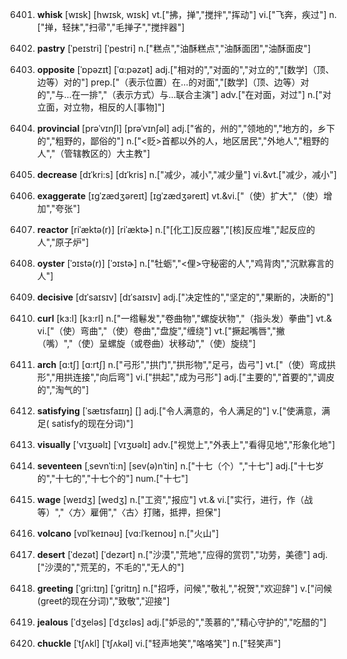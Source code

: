 6401. **whisk**
[wɪsk]  [hwɪsk, wɪsk]
vt.["拂，掸","搅拌","挥动"]  vi.["飞奔，疾过"]  n.["掸，轻抹","扫帚","毛掸子","搅拌器"]  

6402. **pastry**
[ˈpeɪstri]  [ˈpestri]
n.["糕点","油酥糕点","油酥面团","油酥面皮"]  

6403. **opposite**
[ˈɒpəzɪt]  [ˈɑ:pəzət]
adj.["相对的","对面的","对立的","[数学]（顶、边等）对的"]  prep.["（表示位置）在…的对面","[数学]（顶、边等）对的","与…在一排","（表示方式）与…联合主演"]  adv.["在对面，对过"]  n.["对立面，对立物，相反的人[事物]"]  

6404. **provincial**
[prəˈvɪnʃl]  [prəˈvɪnʃəl]
adj.["省的，州的","领地的","地方的，乡下的","粗野的，鄙俗的"]  n.["<贬>首都以外的人，地区居民","外地人","粗野的人","（管辖教区的）大主教"]  

6405. **decrease**
[dɪˈkri:s]  [dɪˈkris]
n.["减少，减小","减少量"]  vi.&vt.["减少，减小"]  

6406. **exaggerate**
[ɪgˈzædʒəreɪt]  [ɪgˈzædʒəreɪt]
vt.&vi.["（使）扩大","（使）增加","夸张"]  

6407. **reactor**
[riˈæktə(r)]  [riˈæktɚ]
n.["[化工]反应器","[核]反应堆","起反应的人","原子炉"]  

6408. **oyster**
[ˈɔɪstə(r)]  [ˈɔɪstɚ]
n.["牡蛎","<俚>守秘密的人","鸡背肉","沉默寡言的人"]  

6409. **decisive**
[dɪˈsaɪsɪv]  [dɪˈsaɪsɪv]
adj.["决定性的","坚定的","果断的，决断的"]  

6410. **curl**
[kɜ:l]  [kɜ:rl]
n.["一绺鬈发","卷曲物","螺旋状物","（指头发）拳曲"]  vt.& vi.["（使）弯曲","（使）卷曲","盘旋","缠绕"]  vt.["撅起嘴唇","撇（嘴）","（使）呈螺旋（或卷曲）状移动","（使）旋绕"]  

6411. **arch**
[ɑ:tʃ]  [ɑ:rtʃ]
n.["弓形","拱门","拱形物","足弓，齿弓"]  vt.["（使）弯成拱形","用拱连接","向后弯"]  vi.["拱起","成为弓形"]  adj.["主要的","首要的","调皮的","淘气的"]  

6412. **satisfying**
[ˈsætɪsfaɪɪŋ]  []
adj.["令人满意的，令人满足的"]  v.["使满意，满足( satisfy的现在分词)"]  

6413. **visually**
['vɪʒʊəlɪ]  [ˈvɪʒʊəlɪ]
adv.["视觉上","外表上","看得见地","形象化地"]  

6414. **seventeen**
[ˌsevnˈti:n]  [sev(ə)nˈtin]
n.["十七（个）","十七"]  adj.["十七岁的","十七的","十七个的"]  num.["十七"]  

6415. **wage**
[weɪdʒ]  [wedʒ]
n.["工资","报应"]  vt.& vi.["实行，进行，作（战等）","〈方〉雇佣","〈古〉打赌，抵押，担保"]  

6416. **volcano**
[vɒlˈkeɪnəʊ]  [vɑ:lˈkeɪnoʊ]
n.["火山"]  

6417. **desert**
[ˈdezət]  [ˈdezərt]
n.["沙漠","荒地","应得的赏罚","功劳，美德"]  adj.["沙漠的","荒芜的，不毛的","无人的"]  

6418. **greeting**
[ˈgri:tɪŋ]  [ˈɡritɪŋ]
n.["招呼，问候","敬礼","祝贺","欢迎辞"]  v.["问候(greet的现在分词)","致敬","迎接"]  

6419. **jealous**
[ˈdʒeləs]  [ˈdʒɛləs]
adj.["妒忌的","羡慕的","精心守护的","吃醋的"]  

6420. **chuckle**
[ˈtʃʌkl]  [ˈtʃʌkəl]
vi.["轻声地笑","咯咯笑"]  n.["轻笑声"]  

